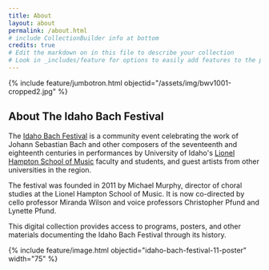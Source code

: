 ```yaml
---
title: About
layout: about
permalink: /about.html
# include CollectionBuilder info at bottom
credits: true
# Edit the markdown on in this file to describe your collection
# Look in _includes/feature for options to easily add features to the page
---
```


{% include feature/jumbotron.html objectid="/assets/img/bwv1001-cropped2.jpg" %} 

## About The Idaho Bach Festival

The [Idaho Bach Festival](https://www.uidaho.edu/class/music/events/bach-festival) is a community event celebrating the work of Johann Sebastian Bach and other composers of the seventeenth and eighteenth centuries in performances by University of Idaho's [Lionel Hampton School of Music](https://www.uidaho.edu/class/music) faculty and students, and guest artists from other universities in the region.

The festival was founded in 2011 by Michael Murphy, director of choral studies at the Lionel Hampton School of Music. 
It is now co-directed by cello professor Miranda Wilson and voice professors Christopher Pfund and Lynette Pfund.

This digital collection provides access to programs, posters, and other materials documenting the Idaho Bach Festival through its history.

{% include feature/image.html objectid="idaho-bach-festival-11-poster" width="75" %} 
